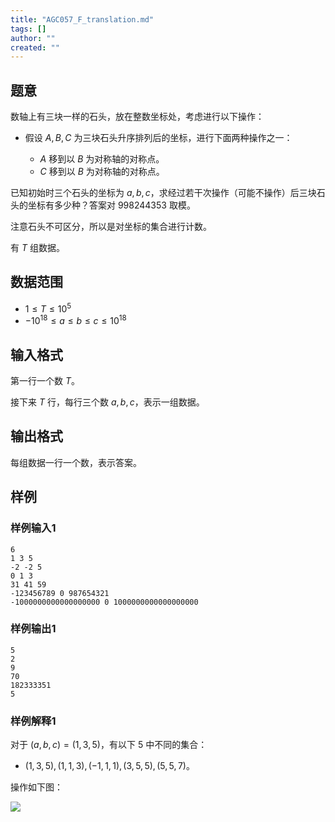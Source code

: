 ```yaml
---
title: "AGC057_F_translation.md"
tags: []
author: ""
created: ""
---
```


## 题意 

数轴上有三块一样的石头，放在整数坐标处，考虑进行以下操作：

- 假设 $A,B,C$ 为三块石头升序排列后的坐标，进行下面两种操作之一：
  
  - $A$ 移到以 $B$ 为对称轴的对称点。
  -  $C$ 移到以 $B$ 为对称轴的对称点。
  

已知初始时三个石头的坐标为 $a,b,c$，求经过若干次操作（可能不操作）后三块石头的坐标有多少种？答案对 $998244353$ 取模。

注意石头不可区分，所以是对坐标的集合进行计数。

有 $T$ 组数据。

## 数据范围

- $1\le T\le 10^5$
- $-10^{18}\le a\le b\le c\le 10^{18}$

## 输入格式

第一行一个数 $T$。

接下来 $T$ 行，每行三个数 $a,b,c$，表示一组数据。

## 输出格式

每组数据一行一个数，表示答案。

## 样例

### 样例输入1

```
6
1 3 5
-2 -2 5
0 1 3
31 41 59
-123456789 0 987654321
-1000000000000000000 0 1000000000000000000
```

### 样例输出1

```
5
2
9
70
182333351
5
```

### 样例解释1

对于 $(a,b,c)=(1,3,5)$，有以下 $5$ 中不同的集合：

- $(1,3,5), (1,1,3), (-1,1,1), (3,5,5), (5,5,7)$。

操作如下图：

![](https://img.atcoder.jp/agc057/5fc6a5c57abe2c69d457111ddc3f6a51.png)


